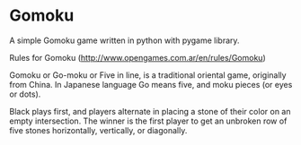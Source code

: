 # Gomoku
A simple Gomoku game written in python with pygame library.

Rules for Gomoku (http://www.opengames.com.ar/en/rules/Gomoku)

Gomoku or Go-moku or Five in line, is a traditional oriental game, originally from China. In Japanese language Go means five, and moku pieces (or eyes or dots).

Black plays first, and players alternate in placing a stone of their color on an empty intersection. The winner is the first player to get an unbroken row of five stones horizontally, vertically, or diagonally.